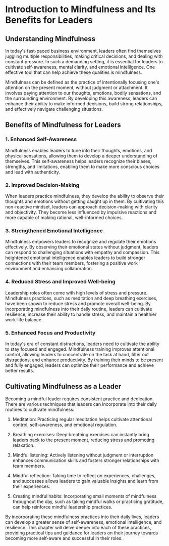 Introduction to Mindfulness and Its Benefits for Leaders
===================================================================

Understanding Mindfulness
-------------------------

In today's fast-paced business environment, leaders often find themselves juggling multiple responsibilities, making critical decisions, and dealing with constant pressure. In such a demanding setting, it is essential for leaders to cultivate self-awareness, mental clarity, and emotional intelligence. One effective tool that can help achieve these qualities is mindfulness.

Mindfulness can be defined as the practice of intentionally focusing one's attention on the present moment, without judgment or attachment. It involves paying attention to our thoughts, emotions, bodily sensations, and the surrounding environment. By developing this awareness, leaders can enhance their ability to make informed decisions, build strong relationships, and effectively navigate challenging situations.

Benefits of Mindfulness for Leaders
-----------------------------------

### 1. Enhanced Self-Awareness

Mindfulness enables leaders to tune into their thoughts, emotions, and physical sensations, allowing them to develop a deeper understanding of themselves. This self-awareness helps leaders recognize their biases, strengths, and limitations, enabling them to make more conscious choices and lead with authenticity.

### 2. Improved Decision-Making

When leaders practice mindfulness, they develop the ability to observe their thoughts and emotions without getting caught up in them. By cultivating this non-reactive mindset, leaders can approach decision-making with clarity and objectivity. They become less influenced by impulsive reactions and more capable of making rational, well-informed choices.

### 3. Strengthened Emotional Intelligence

Mindfulness empowers leaders to recognize and regulate their emotions effectively. By observing their emotional states without judgment, leaders can respond to challenging situations with empathy and compassion. This heightened emotional intelligence enables leaders to build stronger connections with their team members, fostering a positive work environment and enhancing collaboration.

### 4. Reduced Stress and Improved Well-being

Leadership roles often come with high levels of stress and pressure. Mindfulness practices, such as meditation and deep breathing exercises, have been shown to reduce stress and promote overall well-being. By incorporating mindfulness into their daily routine, leaders can cultivate resilience, increase their ability to handle stress, and maintain a healthier work-life balance.

### 5. Enhanced Focus and Productivity

In today's era of constant distractions, leaders need to cultivate the ability to stay focused and engaged. Mindfulness training improves attentional control, allowing leaders to concentrate on the task at hand, filter out distractions, and enhance productivity. By training their minds to be present and fully engaged, leaders can optimize their performance and achieve better results.

Cultivating Mindfulness as a Leader
-----------------------------------

Becoming a mindful leader requires consistent practice and dedication. There are various techniques that leaders can incorporate into their daily routines to cultivate mindfulness:

1. Meditation: Practicing regular meditation helps cultivate attentional control, self-awareness, and emotional regulation.

2. Breathing exercises: Deep breathing exercises can instantly bring leaders back to the present moment, reducing stress and promoting relaxation.

3. Mindful listening: Actively listening without judgment or interruption enhances communication skills and fosters stronger relationships with team members.

4. Mindful reflection: Taking time to reflect on experiences, challenges, and successes allows leaders to gain valuable insights and learn from their experiences.

5. Creating mindful habits: Incorporating small moments of mindfulness throughout the day, such as taking mindful walks or practicing gratitude, can help reinforce mindful leadership practices.

By incorporating these mindfulness practices into their daily lives, leaders can develop a greater sense of self-awareness, emotional intelligence, and resilience. This chapter will delve deeper into each of these practices, providing practical tips and guidance for leaders on their journey towards becoming more self-aware and successful in their roles.
